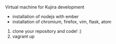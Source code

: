 Virtual machine for Kujira development
- installation of nodejs with ember
- installation of chromium, firefox, vim, flask, atom

1. clone your repository and code! :)
2. vagrant up
